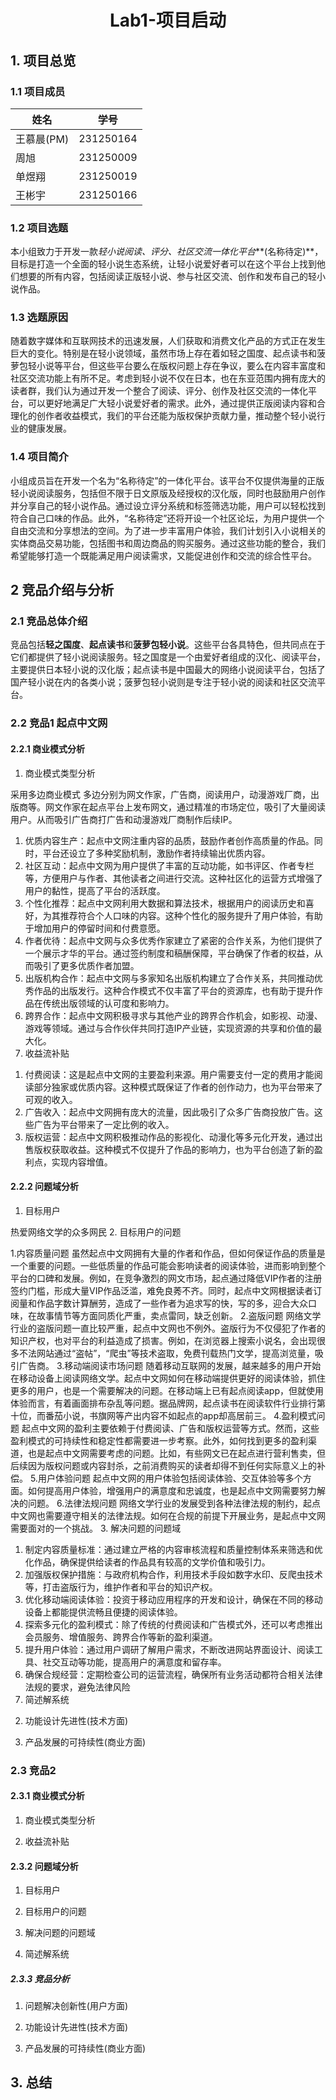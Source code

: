 # <center> Lab1-项目启动 </center>

<!-- ：
（1）论述本项目计划完成的主题，列举出最相关的 1 到 3 个竞争性产品（竞品），并简要讨论为何这些竞品最能代表你的选题。（2）针对每一个竞品，结合教材上的内容论述它为何是一个多边平台商业模式（列举出具体包含哪些“边”），和一个免费商业模式（可以包含广告、免费增值、诱饵陷阱这三类中的一种或多种，如果不是免费商业模式，也请加以论证），并描述该模式中存在的收益流补贴。（3）针对每一个竞品，简要讨论本次项目的问题域，包含目标用户（请与多边平台的论述保持一致）、目标用户的问题、解决问题的问题域，并简要论述对应的解系统。 -->

## 1. 项目总览

### 1.1 项目成员

| 姓名       | 学号      |
| ---------- | --------- |
| 王慕晨(PM) | 231250164 |
| 周旭       | 231250009 |
| 单煜翔     | 231250019 |
| 王彬宇     | 231250166 |

### 1.2 项目选题
<!-- COMPLEMENT HERE -->
本小组致力于开发一款*轻小说阅读、评分、社区交流一体化平台***(名称待定)**，目标是打造一个全面的轻小说生态系统，让轻小说爱好者可以在这个平台上找到他们想要的所有内容，包括阅读正版轻小说、参与社区交流、创作和发布自己的轻小说作品。

### 1.3 选题原因
<!--  COMPLEMENT HERE  -->
随着数字媒体和互联网技术的迅速发展，人们获取和消费文化产品的方式正在发生巨大的变化。特别是在轻小说领域，虽然市场上存在着如轻之国度、起点读书和菠萝包轻小说等平台，但这些平台要么在版权问题上存在争议，要么在内容丰富度和社区交流功能上有所不足。考虑到轻小说不仅在日本，也在东亚范围内拥有庞大的读者群，我们认为通过开发一个整合了阅读、评分、创作及社区交流的一体化平台，可以更好地满足广大轻小说爱好者的需求。此外，通过提供正版阅读内容和合理化的创作者收益模式，我们的平台还能为版权保护贡献力量，推动整个轻小说行业的健康发展。

### 1.4 项目简介
<!-- COMPLEMENT HERE -->
小组成员旨在开发一个名为“名称待定”的一体化平台。该平台不仅提供海量的正版轻小说阅读服务，包括但不限于日文原版及经授权的汉化版，同时也鼓励用户创作并分享自己的轻小说作品。通过设立评分系统和标签筛选功能，用户可以轻松找到符合自己口味的作品。此外，“名称待定”还将开设一个社区论坛，为用户提供一个自由交流和分享想法的空间。为了进一步丰富用户体验，我们计划引入小说相关的实体商品交易功能，包括图书和周边商品的购买服务。通过这些功能的整合，我们希望能够打造一个既能满足用户阅读需求，又能促进创作和交流的综合性平台。

## 2 竞品介绍与分析

### 2.1 竞品总体介绍
<!-- COMPLEMENT HERE -->
竞品包括**轻之国度**、**起点读书**和**菠萝包轻小说**。这些平台各具特色，但共同点在于它们都提供了轻小说阅读服务。轻之国度是一个由爱好者组成的汉化、阅读平台，主要提供日本轻小说的汉化版；起点读书是中国最大的网络小说阅读平台，包括了国产轻小说在内的各类小说；菠萝包轻小说则是专注于轻小说的阅读和社区交流平台。

### 2.2 竞品1 起点中文网

#### 2.2.1 商业模式分析
1. 商业模式类型分析
<!-- COMPLEMENT HERE -->
采用多边商业模式
多边分别为网文作家，广告商，阅读用户，动漫游戏厂商，出版商等。网文作家在起点平台上发布网文，通过精准的市场定位，吸引了大量阅读用户。从而吸引广告商打广告和动漫游戏厂商制作后续IP。
1. 优质内容生产：起点中文网注重内容的品质，鼓励作者创作高质量的作品。同时，平台还设立了多种奖励机制，激励作者持续输出优质内容。
2. 社区互动：起点中文网为用户提供了丰富的互动功能，如书评区、作者专栏等，方便用户与作者、其他读者之间进行交流。这种社区化的运营方式增强了用户的黏性，提高了平台的活跃度。
3. 个性化推荐：起点中文网利用大数据和算法技术，根据用户的阅读历史和喜好，为其推荐符合个人口味的内容。这种个性化的服务提升了用户体验，有助于增加用户的停留时间和付费意愿。
4. 作者优待：起点中文网与众多优秀作家建立了紧密的合作关系，为他们提供了一个展示才华的平台。通过签约制度和稿酬保障，平台确保了作者的权益，从而吸引了更多优质作者加盟。
5. 出版机构合作：起点中文网与多家知名出版机构建立了合作关系，共同推动优秀作品的出版发行。这种合作模式不仅丰富了平台的资源库，也有助于提升作品在传统出版领域的认可度和影响力。
6. 跨界合作：起点中文网积极寻求与其他产业的跨界合作机会，如影视、动漫、游戏等领域。通过与合作伙伴共同打造IP产业链，实现资源的共享和价值的最大化。
2. 收益流补贴
<!-- COMPLEMENT HERE -->
1. 付费阅读：这是起点中文网的主要盈利来源。用户需要支付一定的费用才能阅读部分独家或优质内容。这种模式既保证了作者的创作动力，也为平台带来了可观的收入。
2. 广告收入：起点中文网拥有庞大的流量，因此吸引了众多广告商投放广告。这些广告为平台带来了一定比例的收入。
3. 版权运营：起点中文网积极推动作品的影视化、动漫化等多元化开发，通过出售版权获取收益。这种模式不仅提升了作品的影响力，也为平台创造了新的盈利点，实现内容增值。

#### 2.2.2 问题域分析
1. 目标用户
<!-- COMPLEMENT HERE -->
热爱网络文学的众多网民
2. 目标用户的问题
<!-- COMPLEMENT HERE -->
1.内容质量问题
虽然起点中文网拥有大量的作者和作品，但如何保证作品的质量是一个重要的问题。一些低质量的作品可能会影响读者的阅读体验，进而影响到整个平台的口碑和发展。例如，在竞争激烈的网文市场，起点通过降低VIP作者的注册签约门槛，形成大量VIP作品泛滥，难免良莠不齐。同时，起点中文网根据读者订阅量和作品字数计算酬劳，造成了一些作者为追求写的快，写的多，迎合大众口味，在故事情节等方面同质化严重，卖点雷同，缺乏创新。
2.盗版问题
网络文学行业的盗版问题一直比较严重，起点中文网也不例外。盗版行为不仅侵犯了作者的知识产权，也对平台的利益造成了损害。例如，在浏览器上搜索小说名，会出现很多不法网站通过“盗帖”，“爬虫”等技术盗取，免费刊载热门文学，提高浏览量，吸引广告商。
3.移动端阅读市场问题
随着移动互联网的发展，越来越多的用户开始在移动设备上阅读网络文学。起点中文网如何在移动端提供更好的阅读体验，抓住更多的用户，也是一个需要解决的问题。在移动端上已有起点阅读app，但就使用体验而言，有着画面排布杂乱等问题。据品牌网，起点读书在阅读软件行业排行第十位，而番茄小说，书旗网等产出内容不如起点的app却高居前三。
4.盈利模式问题
起点中文网的盈利主要依赖于付费阅读、广告和版权运营等方式。然而，这些盈利模式的可持续性和稳定性都需要进一步考察。此外，如何找到更多的盈利渠道，也是起点中文网需要考虑的问题。比如，有些网文已在起点进行营利售卖，但后续因为版权问题或内容封杀，之前消费购买的读者却得不到任何实际意义上的补偿。
5.用户体验问题
起点中文网的用户体验包括阅读体验、交互体验等多个方面。如何提高用户体验，增强用户的满意度和忠诚度，也是起点中文网需要努力解决的问题。
6.法律法规问题
网络文学行业的发展受到各种法律法规的制约，起点中文网也需要遵守相关的法律法规。如何在合规的前提下开展业务，是起点中文网需要面对的一个挑战。
3. 解决问题的问题域
<!-- COMPLEMENT HERE -->
1. 制定内容质量标准：通过建立严格的内容审核流程和质量控制体系来筛选和优化作品，确保提供给读者的作品具有较高的文学价值和吸引力。
2. 加强版权保护措施：与政府机构合作，利用技术手段如数字水印、反爬虫技术等，打击盗版行为，维护作者和平台的知识产权。
3. 优化移动端阅读体验：投资于移动应用程序的开发和设计，确保在不同的移动设备上都能提供流畅且便捷的阅读体验。
4. 探索多元化的盈利模式：除了传统的付费阅读和广告模式外，还可以考虑推出会员服务、增值服务、跨界合作等新的盈利渠道。
5. 提升用户体验：通过用户调研了解用户需求，不断改进网站界面设计、阅读工具、社交互动等功能，提高用户的满意度和留存率。
6. 确保合规经营：定期检查公司的运营流程，确保所有业务活动都符合相关法律法规的要求，避免法律风险
4. 简述解系统
<!-- COMPLEMENT HERE --
1. 内容管理系统（CMS）：一个高效的内容管理系统用于筛选、分类和发布高质量的文学作品，同时允许作者轻松上传和管理他们的作品。
2. 版权保护技术：使用先进的版权保护技术，如数字版权管理（DRM）和反盗版软件，来防止未授权的复制和分发。
3. 移动应用开发框架：开发适用于多种移动设备的应用程序，确保用户无论在哪里都能获得优质的阅读体验。
4. 数据分析和用户反馈机制：收集和分析用户数据，了解用户偏好和行为，以此来指导内容推荐、产品迭代和营销策略。
5. 多元化的盈利模式：开发创新的盈利模式，如订阅服务、付费内容、虚拟商品交易等，以增加收入来源并减少对单一盈利模式的依赖。
6. 合作伙伴关系管理：与作者、出版商、广告商和其他潜在的商业伙伴建立稳固的合作关系，共同开发市场和推广优质内容。
7. 法律合规团队：建立一个专业的法律团队，负责监控法律法规的变化，确保公司运营的合法性和合规性。
8. 用户支持和服务：建立有效的客户服务体系，处理用户咨询和投诉，提供技术支持和解决方案，以增强用户信任和满意度。

#### 2.2.3 竞品分析
1. 问题解决创新性(用户方面)
<!-- COMPLEMENT HERE -->
2. 功能设计先进性(技术方面)
<!-- COMPLEMENT HERE -->
3. 产品发展的可持续性(商业方面)
<!-- COMPLEMENT HERE -->

### 2.3 竞品2

#### 2.3.1 商业模式分析
1. 商业模式类型分析
<!-- COMPLEMENT HERE -->
2. 收益流补贴
<!-- COMPLEMENT HERE -->

#### 2.3.2 问题域分析
1. 目标用户
<!-- COMPLEMENT HERE -->
2. 目标用户的问题
<!-- COMPLEMENT HERE -->
3. 解决问题的问题域
<!-- COMPLEMENT HERE -->
4. 简述解系统
<!-- COMPLEMENT HERE -->

##### 2.3.3 竞品分析
1. 问题解决创新性(用户方面)
<!-- COMPLEMENT HERE -->
2. 功能设计先进性(技术方面)
<!-- COMPLEMENT HERE -->
3. 产品发展的可持续性(商业方面)
<!-- COMPLEMENT HERE -->

## 3. 总结
<!-- COMPLEMENT HERE -->
